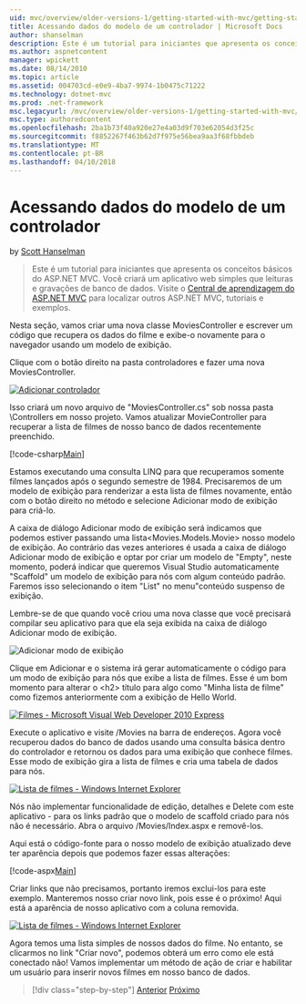 ```yaml
---
uid: mvc/overview/older-versions-1/getting-started-with-mvc/getting-started-with-mvc-part5
title: Acessando dados do modelo de um controlador | Microsoft Docs
author: shanselman
description: Este é um tutorial para iniciantes que apresenta os conceitos básicos do ASP.NET MVC. Crie um aplicativo web simples que leituras e gravações de banco de dados.
ms.author: aspnetcontent
manager: wpickett
ms.date: 08/14/2010
ms.topic: article
ms.assetid: 004703cd-e0e9-4ba7-9974-1b0475c71222
ms.technology: dotnet-mvc
ms.prod: .net-framework
msc.legacyurl: /mvc/overview/older-versions-1/getting-started-with-mvc/getting-started-with-mvc-part5
msc.type: authoredcontent
ms.openlocfilehash: 2ba1b73f40a920e27e4a03d9f703e62054d3f25c
ms.sourcegitcommit: f8852267f463b62d7f975e56bea9aa3f68fbbdeb
ms.translationtype: MT
ms.contentlocale: pt-BR
ms.lasthandoff: 04/10/2018
---
```

<a name="accessing-your-models-data-from-a-controller"></a>Acessando dados do modelo de um controlador
====================
by [Scott Hanselman](https://github.com/shanselman)

> Este é um tutorial para iniciantes que apresenta os conceitos básicos do ASP.NET MVC. Você criará um aplicativo web simples que leituras e gravações de banco de dados. Visite o [Central de aprendizagem do ASP.NET MVC](../../../index.md) para localizar outros ASP.NET MVC, tutoriais e exemplos.


Nesta seção, vamos criar uma nova classe MoviesController e escrever um código que recupera os dados do filme e exibe-o novamente para o navegador usando um modelo de exibição.

Clique com o botão direito na pasta controladores e fazer uma nova MoviesController.

[![Adicionar controlador](getting-started-with-mvc-part5/_static/image2.png)](getting-started-with-mvc-part5/_static/image1.png)

Isso criará um novo arquivo de "MoviesController.cs" sob nossa pasta \Controllers em nosso projeto. Vamos atualizar MovieController para recuperar a lista de filmes de nosso banco de dados recentemente preenchido.

[!code-csharp[Main](getting-started-with-mvc-part5/samples/sample1.cs)]

Estamos executando uma consulta LINQ para que recuperamos somente filmes lançados após o segundo semestre de 1984. Precisaremos de um modelo de exibição para renderizar a esta lista de filmes novamente, então com o botão direito no método e selecione Adicionar modo de exibição para criá-lo.

A caixa de diálogo Adicionar modo de exibição será indicamos que podemos estiver passando uma lista&lt;Movies.Models.Movie&gt; nosso modelo de exibição. Ao contrário das vezes anteriores é usada a caixa de diálogo Adicionar modo de exibição e optar por criar um modelo de "Empty", neste momento, poderá indicar que queremos Visual Studio automaticamente "Scaffold" um modelo de exibição para nós com algum conteúdo padrão. Faremos isso selecionando o item "List" no menu"conteúdo suspenso de exibição.

Lembre-se de que quando você criou uma nova classe que você precisará compilar seu aplicativo para que ela seja exibida na caixa de diálogo Adicionar modo de exibição.

![Adicionar modo de exibição](getting-started-with-mvc-part5/_static/image3.png)

Clique em Adicionar e o sistema irá gerar automaticamente o código para um modo de exibição para nós que exibe a lista de filmes. Esse é um bom momento para alterar o &lt;h2&gt; título para algo como "Minha lista de filme" como fizemos anteriormente com a exibição de Hello World.

[![Filmes - Microsoft Visual Web Developer 2010 Express](getting-started-with-mvc-part5/_static/image5.png)](getting-started-with-mvc-part5/_static/image4.png)

Execute o aplicativo e visite /Movies na barra de endereços. Agora você recuperou dados do banco de dados usando uma consulta básica dentro do controlador e retornou os dados para uma exibição que conhece filmes. Esse modo de exibição gira a lista de filmes e cria uma tabela de dados para nós.

[![Lista de filmes - Windows Internet Explorer](getting-started-with-mvc-part5/_static/image7.png)](getting-started-with-mvc-part5/_static/image6.png)

Nós não implementar funcionalidade de edição, detalhes e Delete com este aplicativo - para os links padrão que o modelo de scaffold criado para nós não é necessário. Abra o arquivo /Movies/Index.aspx e removê-los.

Aqui está o código-fonte para o nosso modelo de exibição atualizado deve ter aparência depois que podemos fazer essas alterações:

[!code-aspx[Main](getting-started-with-mvc-part5/samples/sample2.aspx)]

Criar links que não precisamos, portanto iremos exclui-los para este exemplo. Manteremos nosso criar novo link, pois esse é o próximo! Aqui está a aparência de nosso aplicativo com a coluna removida.

[![Lista de filmes - Windows Internet Explorer](getting-started-with-mvc-part5/_static/image9.png)](getting-started-with-mvc-part5/_static/image8.png)

Agora temos uma lista simples de nossos dados do filme. No entanto, se clicarmos no link "Criar novo", podemos obterá um erro como ele está conectado não! Vamos implementar um método de ação de criar e habilitar um usuário para inserir novos filmes em nosso banco de dados.

> [!div class="step-by-step"]
> [Anterior](getting-started-with-mvc-part4.md)
> [Próximo](getting-started-with-mvc-part6.md)
